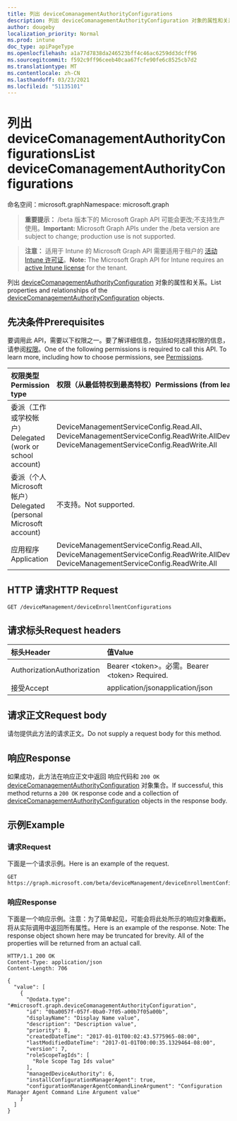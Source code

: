 ```yaml
---
title: 列出 deviceComanagementAuthorityConfigurations
description: 列出 deviceComanagementAuthorityConfiguration 对象的属性和关系。
author: dougeby
localization_priority: Normal
ms.prod: intune
doc_type: apiPageType
ms.openlocfilehash: a1a77d7838da246523bff4c46ac6259dd3dcff96
ms.sourcegitcommit: f592c9ff96ceeb40caa67fcfe90fe6c8525cb7d2
ms.translationtype: MT
ms.contentlocale: zh-CN
ms.lasthandoff: 03/23/2021
ms.locfileid: "51135101"
---
```

# <a name="list-devicecomanagementauthorityconfigurations"></a><span data-ttu-id="9df2a-103">列出 deviceComanagementAuthorityConfigurations</span><span class="sxs-lookup"><span data-stu-id="9df2a-103">List deviceComanagementAuthorityConfigurations</span></span>

<span data-ttu-id="9df2a-104">命名空间：microsoft.graph</span><span class="sxs-lookup"><span data-stu-id="9df2a-104">Namespace: microsoft.graph</span></span>

> <span data-ttu-id="9df2a-105">**重要提示：** /beta 版本下的 Microsoft Graph API 可能会更改;不支持生产使用。</span><span class="sxs-lookup"><span data-stu-id="9df2a-105">**Important:** Microsoft Graph APIs under the /beta version are subject to change; production use is not supported.</span></span>

> <span data-ttu-id="9df2a-106">**注意：** 适用于 Intune 的 Microsoft Graph API 需要适用于租户的 [活动 Intune 许可证](https://go.microsoft.com/fwlink/?linkid=839381)。</span><span class="sxs-lookup"><span data-stu-id="9df2a-106">**Note:** The Microsoft Graph API for Intune requires an [active Intune license](https://go.microsoft.com/fwlink/?linkid=839381) for the tenant.</span></span>

<span data-ttu-id="9df2a-107">列出 [deviceComanagementAuthorityConfiguration](../resources/intune-onboarding-devicecomanagementauthorityconfiguration.md) 对象的属性和关系。</span><span class="sxs-lookup"><span data-stu-id="9df2a-107">List properties and relationships of the [deviceComanagementAuthorityConfiguration](../resources/intune-onboarding-devicecomanagementauthorityconfiguration.md) objects.</span></span>

## <a name="prerequisites"></a><span data-ttu-id="9df2a-108">先决条件</span><span class="sxs-lookup"><span data-stu-id="9df2a-108">Prerequisites</span></span>
<span data-ttu-id="9df2a-p101">要调用此 API，需要以下权限之一。要了解详细信息，包括如何选择权限的信息，请参阅[权限](/graph/permissions-reference)。</span><span class="sxs-lookup"><span data-stu-id="9df2a-p101">One of the following permissions is required to call this API. To learn more, including how to choose permissions, see [Permissions](/graph/permissions-reference).</span></span>

|<span data-ttu-id="9df2a-111">权限类型</span><span class="sxs-lookup"><span data-stu-id="9df2a-111">Permission type</span></span>|<span data-ttu-id="9df2a-112">权限（从最低特权到最高特权）</span><span class="sxs-lookup"><span data-stu-id="9df2a-112">Permissions (from least to most privileged)</span></span>|
|:---|:---|
|<span data-ttu-id="9df2a-113">委派（工作或学校帐户）</span><span class="sxs-lookup"><span data-stu-id="9df2a-113">Delegated (work or school account)</span></span>|<span data-ttu-id="9df2a-114">DeviceManagementServiceConfig.Read.All、DeviceManagementServiceConfig.ReadWrite.All</span><span class="sxs-lookup"><span data-stu-id="9df2a-114">DeviceManagementServiceConfig.Read.All, DeviceManagementServiceConfig.ReadWrite.All</span></span>|
|<span data-ttu-id="9df2a-115">委派（个人 Microsoft 帐户）</span><span class="sxs-lookup"><span data-stu-id="9df2a-115">Delegated (personal Microsoft account)</span></span>|<span data-ttu-id="9df2a-116">不支持。</span><span class="sxs-lookup"><span data-stu-id="9df2a-116">Not supported.</span></span>|
|<span data-ttu-id="9df2a-117">应用程序</span><span class="sxs-lookup"><span data-stu-id="9df2a-117">Application</span></span>|<span data-ttu-id="9df2a-118">DeviceManagementServiceConfig.Read.All、DeviceManagementServiceConfig.ReadWrite.All</span><span class="sxs-lookup"><span data-stu-id="9df2a-118">DeviceManagementServiceConfig.Read.All, DeviceManagementServiceConfig.ReadWrite.All</span></span>|

## <a name="http-request"></a><span data-ttu-id="9df2a-119">HTTP 请求</span><span class="sxs-lookup"><span data-stu-id="9df2a-119">HTTP Request</span></span>
<!-- {
  "blockType": "ignored"
}
-->
``` http
GET /deviceManagement/deviceEnrollmentConfigurations
```

## <a name="request-headers"></a><span data-ttu-id="9df2a-120">请求标头</span><span class="sxs-lookup"><span data-stu-id="9df2a-120">Request headers</span></span>
|<span data-ttu-id="9df2a-121">标头</span><span class="sxs-lookup"><span data-stu-id="9df2a-121">Header</span></span>|<span data-ttu-id="9df2a-122">值</span><span class="sxs-lookup"><span data-stu-id="9df2a-122">Value</span></span>|
|:---|:---|
|<span data-ttu-id="9df2a-123">Authorization</span><span class="sxs-lookup"><span data-stu-id="9df2a-123">Authorization</span></span>|<span data-ttu-id="9df2a-124">Bearer &lt;token&gt;。必需。</span><span class="sxs-lookup"><span data-stu-id="9df2a-124">Bearer &lt;token&gt; Required.</span></span>|
|<span data-ttu-id="9df2a-125">接受</span><span class="sxs-lookup"><span data-stu-id="9df2a-125">Accept</span></span>|<span data-ttu-id="9df2a-126">application/json</span><span class="sxs-lookup"><span data-stu-id="9df2a-126">application/json</span></span>|

## <a name="request-body"></a><span data-ttu-id="9df2a-127">请求正文</span><span class="sxs-lookup"><span data-stu-id="9df2a-127">Request body</span></span>
<span data-ttu-id="9df2a-128">请勿提供此方法的请求正文。</span><span class="sxs-lookup"><span data-stu-id="9df2a-128">Do not supply a request body for this method.</span></span>

## <a name="response"></a><span data-ttu-id="9df2a-129">响应</span><span class="sxs-lookup"><span data-stu-id="9df2a-129">Response</span></span>
<span data-ttu-id="9df2a-130">如果成功，此方法在响应正文中返回 响应代码和 `200 OK` [deviceComanagementAuthorityConfiguration](../resources/intune-onboarding-devicecomanagementauthorityconfiguration.md) 对象集合。</span><span class="sxs-lookup"><span data-stu-id="9df2a-130">If successful, this method returns a `200 OK` response code and a collection of [deviceComanagementAuthorityConfiguration](../resources/intune-onboarding-devicecomanagementauthorityconfiguration.md) objects in the response body.</span></span>

## <a name="example"></a><span data-ttu-id="9df2a-131">示例</span><span class="sxs-lookup"><span data-stu-id="9df2a-131">Example</span></span>

### <a name="request"></a><span data-ttu-id="9df2a-132">请求</span><span class="sxs-lookup"><span data-stu-id="9df2a-132">Request</span></span>
<span data-ttu-id="9df2a-133">下面是一个请求示例。</span><span class="sxs-lookup"><span data-stu-id="9df2a-133">Here is an example of the request.</span></span>
``` http
GET https://graph.microsoft.com/beta/deviceManagement/deviceEnrollmentConfigurations
```

### <a name="response"></a><span data-ttu-id="9df2a-134">响应</span><span class="sxs-lookup"><span data-stu-id="9df2a-134">Response</span></span>
<span data-ttu-id="9df2a-p102">下面是一个响应示例。注意：为了简单起见，可能会将此处所示的响应对象截断。将从实际调用中返回所有属性。</span><span class="sxs-lookup"><span data-stu-id="9df2a-p102">Here is an example of the response. Note: The response object shown here may be truncated for brevity. All of the properties will be returned from an actual call.</span></span>
``` http
HTTP/1.1 200 OK
Content-Type: application/json
Content-Length: 706

{
  "value": [
    {
      "@odata.type": "#microsoft.graph.deviceComanagementAuthorityConfiguration",
      "id": "0ba0057f-057f-0ba0-7f05-a00b7f05a00b",
      "displayName": "Display Name value",
      "description": "Description value",
      "priority": 8,
      "createdDateTime": "2017-01-01T00:02:43.5775965-08:00",
      "lastModifiedDateTime": "2017-01-01T00:00:35.1329464-08:00",
      "version": 7,
      "roleScopeTagIds": [
        "Role Scope Tag Ids value"
      ],
      "managedDeviceAuthority": 6,
      "installConfigurationManagerAgent": true,
      "configurationManagerAgentCommandLineArgument": "Configuration Manager Agent Command Line Argument value"
    }
  ]
}
```




